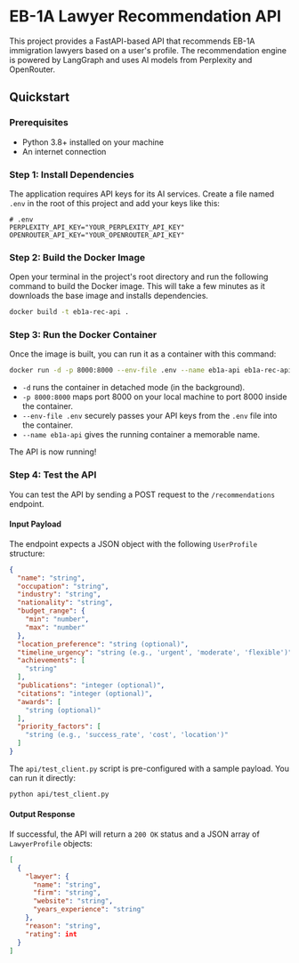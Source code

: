 # EB-1A Lawyer Recommendation API

This project provides a FastAPI-based API that recommends EB-1A immigration lawyers based on a user's profile. The recommendation engine is powered by LangGraph and uses AI models from Perplexity and OpenRouter.

## Quickstart

### Prerequisites

*   Python 3.8+ installed on your machine
*   An internet connection

### Step 1: Install Dependencies

The application requires API keys for its AI services. Create a file named `.env` in the root of this project and add your keys like this:

```env
# .env
PERPLEXITY_API_KEY="YOUR_PERPLEXITY_API_KEY"
OPENROUTER_API_KEY="YOUR_OPENROUTER_API_KEY"
```

### Step 2: Build the Docker Image

Open your terminal in the project's root directory and run the following command to build the Docker image. This will take a few minutes as it downloads the base image and installs dependencies.

```bash
docker build -t eb1a-rec-api .
```

### Step 3: Run the Docker Container

Once the image is built, you can run it as a container with this command:

```bash
docker run -d -p 8000:8000 --env-file .env --name eb1a-api eb1a-rec-api
```

*   `-d` runs the container in detached mode (in the background).
*   `-p 8000:8000` maps port 8000 on your local machine to port 8000 inside the container.
*   `--env-file .env` securely passes your API keys from the `.env` file into the container.
*   `--name eb1a-api` gives the running container a memorable name.

The API is now running!

### Step 4: Test the API

You can test the API by sending a POST request to the `/recommendations` endpoint.

#### Input Payload

The endpoint expects a JSON object with the following `UserProfile` structure:

```json
{
  "name": "string",
  "occupation": "string",
  "industry": "string",
  "nationality": "string",
  "budget_range": {
    "min": "number",
    "max": "number"
  },
  "location_preference": "string (optional)",
  "timeline_urgency": "string (e.g., 'urgent', 'moderate', 'flexible')",
  "achievements": [
    "string"
  ],
  "publications": "integer (optional)",
  "citations": "integer (optional)",
  "awards": [
    "string (optional)"
  ],
  "priority_factors": [
    "string (e.g., 'success_rate', 'cost', 'location')"
  ]
}
```

The `api/test_client.py` script is pre-configured with a sample payload. You can run it directly:

```bash
python api/test_client.py
```

#### Output Response

If successful, the API will return a `200 OK` status and a JSON array of `LawyerProfile` objects:

```json
[
  {
    "lawyer": {
      "name": "string",
      "firm": "string",
      "website": "string",
      "years_experience": "string"
    },
    "reason": "string",
    "rating": int
  }
]
```

